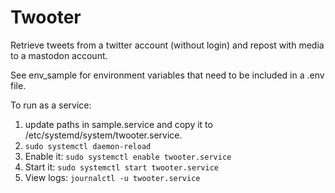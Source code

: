 # Twooter

Retrieve tweets from a twitter account (without login) and repost with media to a mastodon account.

See env_sample for environment variables that need to be included in a .env file.

To run as a service:
1) update paths in sample.service and copy it to /etc/systemd/system/twooter.service.
2) `sudo systemctl daemon-reload`
3) Enable it: `sudo systemctl enable twooter.service`
4) Start it: `sudo systemctl start twooter.service`
5) View logs: `journalctl -u twooter.service`
